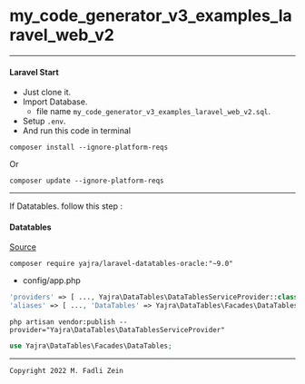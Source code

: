 # my_code_generator_v3_examples_laravel_web_v2
 
---
#### Laravel Start

- Just clone it. 
- Import Database.
  - file name `my_code_generator_v3_examples_laravel_web_v2.sql`.
- Setup `.env`.
- And run this code in terminal
```
composer install --ignore-platform-reqs
```

Or

```
composer update --ignore-platform-reqs
```

---

If Datatables. follow this step :

#### Datatables

[Source](https://adinata-id.medium.com/server-side-datatables-menggunakan-yajra-1-pada-laravel-adminlte-c101f1276085)


```
composer require yajra/laravel-datatables-oracle:"~9.0"
```

- config/app.php

```php
'providers' => [ ..., Yajra\DataTables\DataTablesServiceProvider::class, ]
'aliases' => [ ..., 'DataTables' => Yajra\DataTables\Facades\DataTables::class, ]
```

```
php artisan vendor:publish --provider="Yajra\DataTables\DataTablesServiceProvider"
```

```php
use Yajra\DataTables\Facades\DataTables;
```

---

```
Copyright 2022 M. Fadli Zein
```